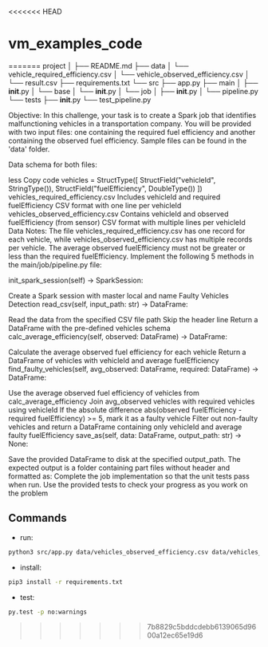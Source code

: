 <<<<<<< HEAD
# vm_examples_code
=======
project
│
├── README.md
├── data
│   └── vehicle_required_efficiency.csv
│   └── vehicle_observed_efficiency.csv
│       └── result.csv
├── requirements.txt
└── src
    ├── app.py
    ├── main
    │   ├── __init__.py
    │   └── base
    │       └── __init__.py
    │   └── job
    │       ├── __init__.py
    │       └── pipeline.py
    └── tests
        ├── __init__.py
        └── test_pipeline.py

Objective:
In this challenge, your task is to create a Spark job that identifies malfunctioning vehicles in a transportation company. You will be provided with two input files: one containing the required fuel efficiency and another containing the observed fuel efficiency. Sample files can be found in the 'data' folder.

Data schema for both files:

less
Copy code
vehicles = StructType([
    StructField("vehicleId", StringType()),
    StructField("fuelEfficiency", DoubleType())
])
vehicles_required_efficiency.csv
Includes vehicleId and required fuelEfficiency
CSV format with one line per vehicleId
vehicles_observed_efficiency.csv
Contains vehicleId and observed fuelEfficiency (from sensor)
CSV format with multiple lines per vehicleId
Data Notes:
The file vehicles_required_efficiency.csv has one record for each vehicle, while vehicles_observed_efficiency.csv has multiple records per vehicle.
The average observed fuelEfficiency must not be greater or less than the required fuelEfficiency.
Implement the following 5 methods in the main/job/pipeline.py file:

init_spark_session(self) -> SparkSession:

Create a Spark session with master local and name Faulty Vehicles Detection
read_csv(self, input_path: str) -> DataFrame:

Read the data from the specified CSV file path
Skip the header line
Return a DataFrame with the pre-defined vehicles schema
calc_average_efficiency(self, observed: DataFrame) -> DataFrame:

Calculate the average observed fuel efficiency for each vehicle
Return a DataFrame of vehicles with vehicleId and average fuelEfficiency
find_faulty_vehicles(self, avg_observed: DataFrame, required: DataFrame) -> DataFrame:

Use the average observed fuel efficiency of vehicles from calc_average_efficiency
Join avg_observed vehicles with required vehicles using vehicleId
If the absolute difference abs(observed fuelEfficiency - required fuelEfficiency) >= 5, mark it as a faulty vehicle
Filter out non-faulty vehicles and return a DataFrame containing only vehicleId and average faulty fuelEfficiency
save_as(self, data: DataFrame, output_path: str) -> None:

Save the provided DataFrame to disk at the specified output_path.
The expected output is a folder containing part files without header and formatted as: <vehicleId><COMMA><fuelEfficiency>
Complete the job implementation so that the unit tests pass when run. Use the provided tests to check your progress as you work on the problem

## Commands
- run: 
```bash
python3 src/app.py data/vehicles_observed_efficiency.csv data/vehicles_required_efficiency.csv output
```
- install: 
```bash
pip3 install -r requirements.txt
```
- test: 
```bash
py.test -p no:warnings
```
>>>>>>> 7b8829c5bddcdebb6139065d9600a12ec65e19d6
